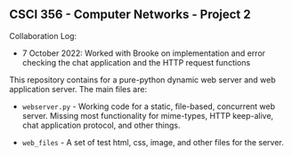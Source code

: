 CSCI 356 - Computer Networks - Project 2 
-------------------------------
Collaboration Log: 

- 7 October 2022: Worked with Brooke on implementation and error checking the chat application and the HTTP request functions

This repository contains for a pure-python dynamic web server and web application server. The main files are:

* `webserver.py` - Working code for a static, file-based, concurrent web server.
   Missing most functionality for mime-types, HTTP keep-alive, chat application
   protocol, and other things.

* `web_files` - A set of test html, css, image, and other files for the server.

